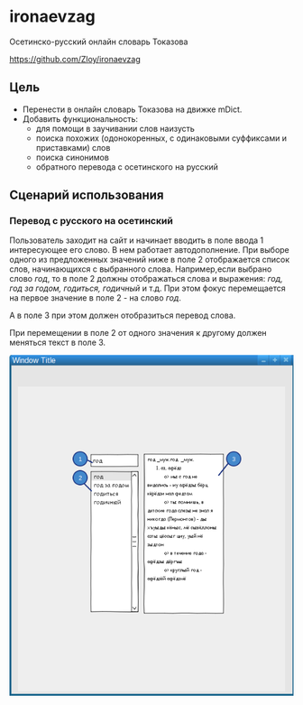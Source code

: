 # ironaevzag 

Осетинско-русский онлайн словарь Токазова

https://github.com/Zloy/ironaevzag

## Цель

* Перенести в онлайн словарь Токазова на движке mDict.
* Добавить функциональность:
  * для помощи в заучивании слов наизусть
  * поиска похожих (одонокоренных, с одинаковыми суффиксами и приставками) слов
  * поиска синонимов
  * обратного перевода с осетинского на русский

## Сценарий использования 

### Перевод с русского на осетинский

Пользователь заходит на сайт и начинает вводить в поле ввода 1 интересующее его слово. В нем работает автодополнение. При выборе одного из предложенных значений ниже в поле 2 отображается список слов, начинающихся с выбранного слова. Например,если выбрано слово _год_, то в поле 2 должны отображаться слова и выражения: _год, год за годом, годиться, годичный_ и т.д. При этом фокус перемещается на первое значение в поле 2 - на слово _год_.

А в поле 3 при этом должен отобразиться перевод слова.

При перемещении в поле 2 от одного значения к другому должен меняться текст в поле 3.

![эскиз страницы](https://github.com/Zloy/ironaevzag/blob/master/doc/basic_translate_sketch.png?raw=true)
